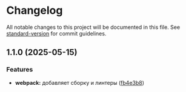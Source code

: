 # Changelog

All notable changes to this project will be documented in this file. See [standard-version](https://github.com/conventional-changelog/standard-version) for commit guidelines.

## 1.1.0 (2025-05-15)

### Features

- **webpack:** добавляет сборку и линтеры ([fb4e3b8](https://github.com/karpov2057/webpack-react/commit/fb4e3b886b272d70a43b85be35eb4fad26f47bd8))
